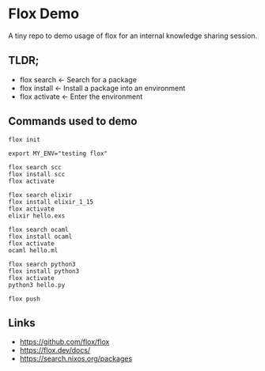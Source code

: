 # Flox Demo

A tiny repo to demo usage of flox for an internal knowledge sharing session.

## TLDR;

- flox search <package>    <- Search for a package
- flox install <package>   <- Install a package into an environment
- flox activate            <- Enter the environment

## Commands used to demo
```
flox init

export MY_ENV="testing flox"

flox search scc
flox install scc
flox activate

flox search elixir
flox install elixir_1_15
flox activate
elixir hello.exs

flox search ocaml
flox install ocaml
flox activate
ocaml hello.ml

flox search python3
flox install python3
flox activate
python3 hello.py

flox push
```

## Links
- https://github.com/flox/flox
- https://flox.dev/docs/
- https://search.nixos.org/packages
